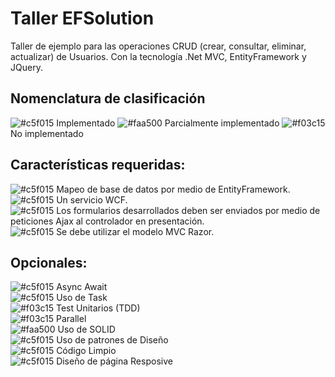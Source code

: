 # Taller EFSolution
Taller de ejemplo para las operaciones CRUD (crear, consultar, eliminar, actualizar) de Usuarios. Con la tecnología .Net MVC, EntityFramework y JQuery.

## Nomenclatura de clasificación
![#c5f015](https://placehold.it/15/c5f015/000000?text=+) Implementado
![#faa500](https://placehold.it/15/faa500/000000?text=+) Parcialmente implementado
![#f03c15](https://placehold.it/15/f03c15/000000?text=+) No implementado

## Características requeridas: 
![#c5f015](https://placehold.it/15/c5f015/000000?text=+) Mapeo de base de datos por medio de EntityFramework.  
![#c5f015](https://placehold.it/15/c5f015/000000?text=+) Un servicio WCF.  
![#c5f015](https://placehold.it/15/c5f015/000000?text=+) Los formularios desarrollados deben ser enviados por medio de peticiones Ajax al controlador en presentación.  
![#c5f015](https://placehold.it/15/c5f015/000000?text=+) Se debe utilizar el modelo MVC Razor.  

## Opcionales:
![#c5f015](https://placehold.it/15/c5f015/000000?text=+) Async Await  
![#c5f015](https://placehold.it/15/c5f015/000000?text=+) Uso de Task  
![#f03c15](https://placehold.it/15/f03c15/000000?text=+) Test Unitarios (TDD)  
![#f03c15](https://placehold.it/15/f03c15/000000?text=+) Parallel  
![#faa500](https://placehold.it/15/faa500/000000?text=+) Uso de SOLID  
![#c5f015](https://placehold.it/15/c5f015/000000?text=+) Uso de patrones de Diseño  
![#c5f015](https://placehold.it/15/c5f015/000000?text=+) Código Limpio  
![#c5f015](https://placehold.it/15/c5f015/000000?text=+) Diseño de página Resposive  
